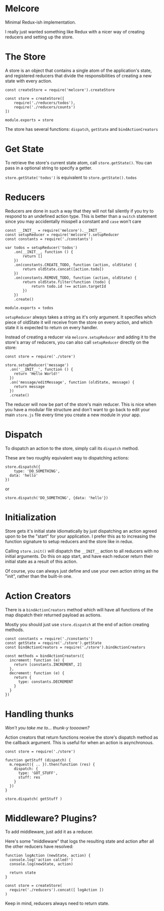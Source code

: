 # Melcore

Minimal Redux-ish implementation.

I really just wanted something like Redux with a nicer way of creating reducers
and setting up the store.

# The Store

A store is an object that contains a single atom of the application's state,
and registered reducers that divide the responsibilities of creating a new
state with every action.

```
const createStore = require('melcore').createStore

const store = createStore([
	require('./reducers/todos'),
	require('./reducers/counts')
])

module.exports = store
```

The store has several functions: `dispatch`, `getState` and `bindActionCreators`

# Get State

To retrieve the store's current state atom, call `store.getState()`. You can
pass in a optional string to specify a getter.

`store.getState('todos')` is equivalent to `store.getState().todos`

# Reducers

Reducers are done in such a way that they will not fail silently if
you try to respond to an undefined action type. This is better than a `switch`
statement since you may accidentally misspell a constant and `case` won't care

```
const __INIT__ = require('melcore').__INIT__
const setupReducer = require('melcore').setupReducer
const constants = require('./constants')

var todos = setupReducer('todos')
	.on(__INIT__, function () {
		return []
	})
	.on(constants.CREATE_TODO, function (action, oldState) {
		return oldState.concat([action.todo])
	})
	.on(constants.REMOVE_TODO, function (action, oldState) {
		return oldState.filter(function (todo) {
			return todo.id !== action.targetId
		})
	})
	.create()

module.exports = todos
```

`setupReducer` always takes a string as it's only argument. It specifies which piece of
oldState it will receive from the store on every action, and which state it is
expected to return on every handler.

Instead of creating a reducer via `melcore.setupReducer` and adding it to the store's
array of reducers, you can also call `setupReducer` directly on the store:

```
const store = require('./store')

store.setupReducer('message')
  .on('__INIT__', function () {
    return 'Hello World!'
  })
  .on('message/editMessage', function (oldState, message) {
    return message
  })
  .create()
```

The reducer will now be part of the store's main reducer. This is nice when
you have a modular file structure and don't want to go back to edit your main
`store.js` file every time you create a new module in your app.

# Dispatch

To dispatch an action to the store, simply call its `dispatch` method.

These are two roughly equivalent way to dispatching actions:

```
store.dispatch({
	type: 'DO_SOMETHING',
  data: 'hello'
})
```

or

```
store.dispatch('DO_SOMETHING', {data: 'hello'})
```

# Initialization

Store gets it's initial state idiomatically by just dispatching an action agreed
upon to be the "start" for your application. I prefer this as to increasing the
function signature to setup reducers and the store like in redux.

Calling `store.init()` will dispatch the `__INIT__` action to all reducers with
no initial arguments. Do this on app start, and have each reducer return their
initial state as a result of this action.

Of course, you can always just define and use your own action string as the "init",
rather than the built-in one.

# Action Creators

There is a `bindActionCreators` method which will have all functions of the map
dispatch their returned payload as actions.

Mostly you should just use `store.dispatch` at the end of action creating methods.

```
const constants = require('./constants')
const getState = require('./store').getState
const bindActionCreators = require('./store').bindActionCreators

const methods = bindActionCreators({
  increment: function (e) {
    return [constants.INCREMENT, 2]
  },
  decrement: function (e) {
    return {
      type: constants.DECREMENT
    }
  }
})
```

# Handling thunks
_Won't you take me to... thunk-y toooown?_  

Action creators that return functions receive the store's dispatch method
as the callback argument. This is useful for when an action is asynchronous.

```
const store = require('./store')

function getStuff (dispatch) {
  m.request({ .. }).then(function (res) {
    dispatch: {
      type: 'GOT_STUFF',
      stuff: res
    }
  })
}

store.dispatch( getStuff )
```

# Middleware? Plugins?

To add middleware, just add it as a reducer.

Here's some "middleware" that logs the resulting state and action after
all the other reducers have resolved:

```
function logAction (newState, action) {
  console.log('action called!')
  console.log(newState, action)
  
  return state
}

const store = createStore(
  require('./reducers').concat([ logAction ])
)
```

Keep in mind, reducers always need to return state.
